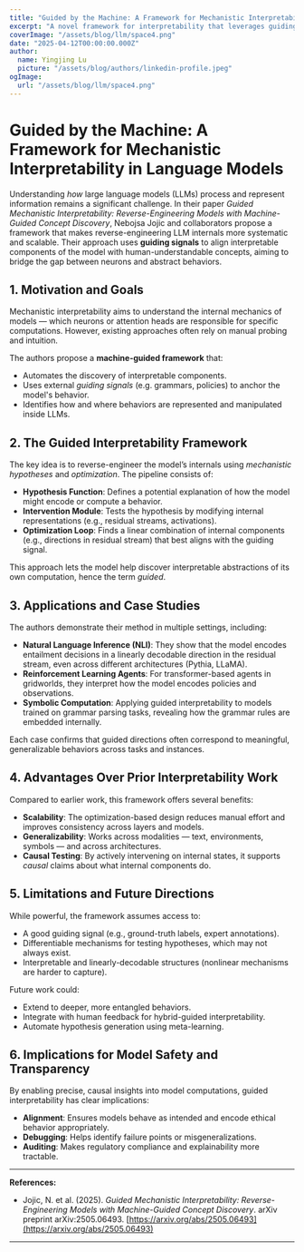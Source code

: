 ```yaml
---
title: "Guided by the Machine: A Framework for Mechanistic Interpretability in Language Models"
excerpt: "A novel framework for interpretability that leverages guiding signals to reverse-engineer how transformer models represent and compute high-level behaviors."
coverImage: "/assets/blog/llm/space4.png"
date: "2025-04-12T00:00:00.000Z"
author:
  name: Yingjing Lu
  picture: "/assets/blog/authors/linkedin-profile.jpeg"
ogImage:
  url: "/assets/blog/llm/space4.png"
---
```


# Guided by the Machine: A Framework for Mechanistic Interpretability in Language Models

Understanding *how* large language models (LLMs) process and represent information remains a significant challenge. In their paper *Guided Mechanistic Interpretability: Reverse-Engineering Models with Machine-Guided Concept Discovery*, Nebojsa Jojic and collaborators propose a framework that makes reverse-engineering LLM internals more systematic and scalable. Their approach uses **guiding signals** to align interpretable components of the model with human-understandable concepts, aiming to bridge the gap between neurons and abstract behaviors.

## 1. **Motivation and Goals**

Mechanistic interpretability aims to understand the internal mechanics of models — which neurons or attention heads are responsible for specific computations. However, existing approaches often rely on manual probing and intuition.

The authors propose a **machine-guided framework** that:
- Automates the discovery of interpretable components.
- Uses external *guiding signals* (e.g. grammars, policies) to anchor the model's behavior.
- Identifies how and where behaviors are represented and manipulated inside LLMs.

## 2. **The Guided Interpretability Framework**

The key idea is to reverse-engineer the model’s internals using *mechanistic hypotheses* and *optimization*. The pipeline consists of:

- **Hypothesis Function**: Defines a potential explanation of how the model might encode or compute a behavior.
- **Intervention Module**: Tests the hypothesis by modifying internal representations (e.g., residual streams, activations).
- **Optimization Loop**: Finds a linear combination of internal components (e.g., directions in residual stream) that best aligns with the guiding signal.

This approach lets the model help discover interpretable abstractions of its own computation, hence the term *guided*.

## 3. **Applications and Case Studies**

The authors demonstrate their method in multiple settings, including:

- **Natural Language Inference (NLI)**: They show that the model encodes entailment decisions in a linearly decodable direction in the residual stream, even across different architectures (Pythia, LLaMA).
- **Reinforcement Learning Agents**: For transformer-based agents in gridworlds, they interpret how the model encodes policies and observations.
- **Symbolic Computation**: Applying guided interpretability to models trained on grammar parsing tasks, revealing how the grammar rules are embedded internally.

Each case confirms that guided directions often correspond to meaningful, generalizable behaviors across tasks and instances.

## 4. **Advantages Over Prior Interpretability Work**

Compared to earlier work, this framework offers several benefits:

- **Scalability**: The optimization-based design reduces manual effort and improves consistency across layers and models.
- **Generalizability**: Works across modalities — text, environments, symbols — and across architectures.
- **Causal Testing**: By actively intervening on internal states, it supports *causal* claims about what internal components do.

## 5. **Limitations and Future Directions**

While powerful, the framework assumes access to:
- A good guiding signal (e.g., ground-truth labels, expert annotations).
- Differentiable mechanisms for testing hypotheses, which may not always exist.
- Interpretable and linearly-decodable structures (nonlinear mechanisms are harder to capture).

Future work could:
- Extend to deeper, more entangled behaviors.
- Integrate with human feedback for hybrid-guided interpretability.
- Automate hypothesis generation using meta-learning.

## 6. **Implications for Model Safety and Transparency**

By enabling precise, causal insights into model computations, guided interpretability has clear implications:
- **Alignment**: Ensures models behave as intended and encode ethical behavior appropriately.
- **Debugging**: Helps identify failure points or misgeneralizations.
- **Auditing**: Makes regulatory compliance and explainability more tractable.

---

**References:**

- Jojic, N. et al. (2025). *Guided Mechanistic Interpretability: Reverse-Engineering Models with Machine-Guided Concept Discovery*. arXiv preprint arXiv:2505.06493. [https://arxiv.org/abs/2505.06493](https://arxiv.org/abs/2505.06493)

---
